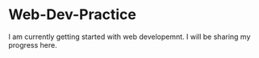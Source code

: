 # Web-Dev-Practice
I am currently getting started with web developemnt. I will be sharing my progress here.
